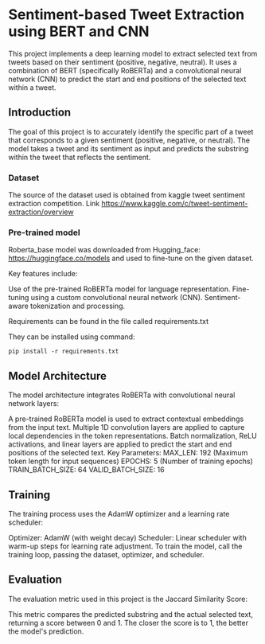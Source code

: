 # Sentiment-based Tweet Extraction using BERT and CNN

This project implements a deep learning model to extract selected text from tweets based on their sentiment (positive, negative, neutral). It uses a combination of BERT (specifically RoBERTa) and a convolutional neural network (CNN) to predict the start and end positions of the selected text within a tweet.

## Introduction
The goal of this project is to accurately identify the specific part of a tweet that corresponds to a given sentiment (positive, negative, or neutral). The model takes a tweet and its sentiment as input and predicts the substring within the tweet that reflects the sentiment.

### Dataset
The source of the dataset used is obtained from kaggle tweet sentiment extraction competition. Link https://www.kaggle.com/c/tweet-sentiment-extraction/overview

### Pre-trained model
Roberta_base model was downloaded from Hugging_face: https://huggingface.co/models and used to fine-tune on the given dataset.

Key features include:

Use of the pre-trained RoBERTa model for language representation.
Fine-tuning using a custom convolutional neural network (CNN).
Sentiment-aware tokenization and processing.

Requirements can be found in the file called requirements.txt

They can be installed using command: 
```
pip install -r requirements.txt
```

## Model Architecture
The model architecture integrates RoBERTa with convolutional neural network layers:

A pre-trained RoBERTa model is used to extract contextual embeddings from the input text.
Multiple 1D convolution layers are applied to capture local dependencies in the token representations.
Batch normalization, ReLU activations, and linear layers are applied to predict the start and end positions of the selected text.
Key Parameters:
MAX_LEN: 192 (Maximum token length for input sequences)
EPOCHS: 5 (Number of training epochs)
TRAIN_BATCH_SIZE: 64
VALID_BATCH_SIZE: 16

## Training
The training process uses the AdamW optimizer and a learning rate scheduler:

Optimizer: AdamW (with weight decay)
Scheduler: Linear scheduler with warm-up steps for learning rate adjustment.
To train the model, call the training loop, passing the dataset, optimizer, and scheduler.

## Evaluation
The evaluation metric used in this project is the Jaccard Similarity Score:

This metric compares the predicted substring and the actual selected text, returning a score between 0 and 1.
The closer the score is to 1, the better the model's prediction.
